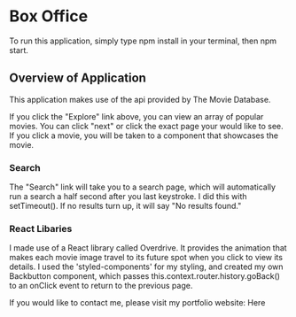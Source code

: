 # Box Office

To run this application, simply type npm install in your terminal, then npm start.

## Overview of Application

This application makes use of the api provided by The Movie Database.

If you click the "Explore" link above, you can view an array of popular movies. You can click "next" or click the exact page your would like to see. If you click a movie, you will be taken to a component that showcases the movie.

### Search
The "Search" link will take you to a search page, which will automatically run a search a half second after you last keystroke. I did this with setTimeout(). If no results turn up, it will say "No results found."

### React Libaries
I made use of a React library called Overdrive. It provides the animation that makes each movie image travel to its future spot when you click to view its details. I used the 'styled-components' for my styling, and created my own Backbutton component, which passes this.context.router.history.goBack() to an onClick event to return to the previous page.

If you would like to contact me, please visit my portfolio website: Here